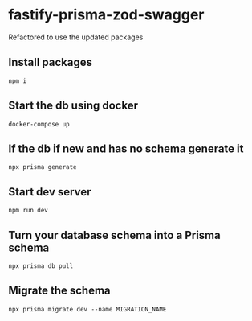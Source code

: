 # fastify-prisma-zod-swagger

Refactored to use the updated packages

## Install packages

`npm i`

## Start the db using docker

`docker-compose up`

## If the db if new and has no schema generate it

`npx prisma generate`

## Start dev server

`npm run dev`

## Turn your database schema into a Prisma schema

`npx prisma db pull`

## Migrate the schema

`npx prisma migrate dev --name MIGRATION_NAME`
